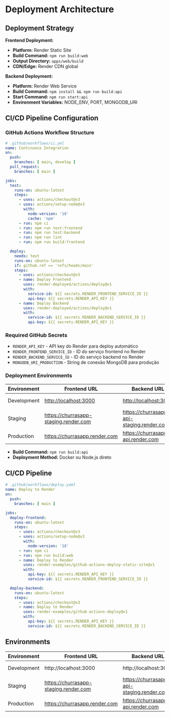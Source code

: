 # Deployment Architecture

## Deployment Strategy

**Frontend Deployment:**
- **Platform:** Render Static Site
- **Build Command:** `npm run build:web`
- **Output Directory:** `apps/web/build`
- **CDN/Edge:** Render CDN global

**Backend Deployment:**
- **Platform:** Render Web Service
- **Build Command:** `npm install && npm run build:api`
- **Start Command:** `npm run start:api`
- **Environment Variables:** NODE_ENV, PORT, MONGODB_URI

## CI/CD Pipeline Configuration

### GitHub Actions Workflow Structure

```yaml
# .github/workflows/ci.yml
name: Continuous Integration
on:
  push:
    branches: [ main, develop ]
  pull_request:
    branches: [ main ]

jobs:
  test:
    runs-on: ubuntu-latest
    steps:
      - uses: actions/checkout@v3
      - uses: actions/setup-node@v3
        with:
          node-version: '18'
          cache: 'npm'
      - run: npm ci
      - run: npm run test:frontend
      - run: npm run test:backend
      - run: npm run lint
      - run: npm run build:frontend

  deploy:
    needs: test
    runs-on: ubuntu-latest
    if: github.ref == 'refs/heads/main'
    steps:
      - uses: actions/checkout@v3
      - name: Deploy Frontend
        uses: render-deployed/actions/deploy@v1
        with:
          service-id: ${{ secrets.RENDER_FRONTEND_SERVICE_ID }}
          api-key: ${{ secrets.RENDER_API_KEY }}
      - name: Deploy Backend
        uses: render-deployed/actions/deploy@v1
        with:
          service-id: ${{ secrets.RENDER_BACKEND_SERVICE_ID }}
          api-key: ${{ secrets.RENDER_API_KEY }}
```

### Required GitHub Secrets

- `RENDER_API_KEY` - API key do Render para deploy automático
- `RENDER_FRONTEND_SERVICE_ID` - ID do serviço frontend no Render
- `RENDER_BACKEND_SERVICE_ID` - ID do serviço backend no Render
- `MONGODB_URI_PRODUCTION` - String de conexão MongoDB para produção

### Deployment Environments

| Environment | Frontend URL | Backend URL | Purpose |
|-------------|-------------|-------------|---------|
| Development | <http://localhost:3000> | <http://localhost:3001> | Local development |
| Staging | <https://churrasapp-staging.render.com> | <https://churrasapp-api-staging.render.com> | Pre-production testing |
| Production | <https://churrasapp.render.com> | <https://churrasapp-api.render.com> | Live application |
- **Build Command:** `npm run build:api`
- **Deployment Method:** Docker ou Node.js direto

## CI/CD Pipeline

```yaml
# .github/workflows/deploy.yaml
name: Deploy to Render
on:
  push:
    branches: [ main ]

jobs:
  deploy-frontend:
    runs-on: ubuntu-latest
    steps:
      - uses: actions/checkout@v3
      - uses: actions/setup-node@v3
        with:
          node-version: '18'
      - run: npm ci
      - run: npm run build:web
      - name: Deploy to Render
        uses: render-examples/github-actions-deploy-static-site@v1
        with:
          api-key: ${{ secrets.RENDER_API_KEY }}
          service-id: ${{ secrets.RENDER_FRONTEND_SERVICE_ID }}

  deploy-backend:
    runs-on: ubuntu-latest
    steps:
      - uses: actions/checkout@v3
      - name: Deploy to Render
        uses: render-examples/github-actions-deploy@v1
        with:
          api-key: ${{ secrets.RENDER_API_KEY }}
          service-id: ${{ secrets.RENDER_BACKEND_SERVICE_ID }}
```

## Environments

| Environment | Frontend URL | Backend URL | Purpose |
|-------------|--------------|-------------|---------|
| Development | http://localhost:3000 | http://localhost:3001 | Local development |
| Staging | https://churrasapp-staging.render.com | https://churrasapp-api-staging.render.com | Pre-production testing |
| Production | https://churrasapp.render.com | https://churrasapp-api.render.com | Live environment |
